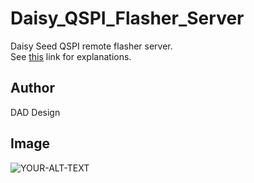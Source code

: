 # Daisy_QSPI_Flasher_Server
Daisy Seed QSPI remote flasher server.  
See [this](https://github.com/DADDesign-Projects/Daisy_QSPI_Flasher) link for explanations.
## Author
DAD Design
## Image
<picture>
 <source media="(prefers-color-scheme: dark)" srcset="https://github.com/DADDesign-Projects/Daisy_QSPI_Flasher/blob/main/Illustrations/Flash.png">
 <source media="(prefers-color-scheme: light)" srcset="https://github.com/DADDesign-Projects/Daisy_QSPI_Flasher/blob/main/Illustrations/Flash.png">
 <img alt="YOUR-ALT-TEXT" src="https://github.com/DADDesign-Projects/Daisy_QSPI_Flasher/blob/main/Illustrations/Flash.png">
</picture>
